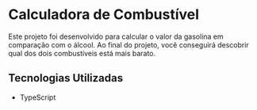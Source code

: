 # Calculadora de Combustível

Este projeto foi desenvolvido para calcular o valor da gasolina em comparação com o álcool. Ao final do projeto, você conseguirá descobrir qual dos dois combustíveis está mais barato.

## Tecnologias Utilizadas

- TypeScript
